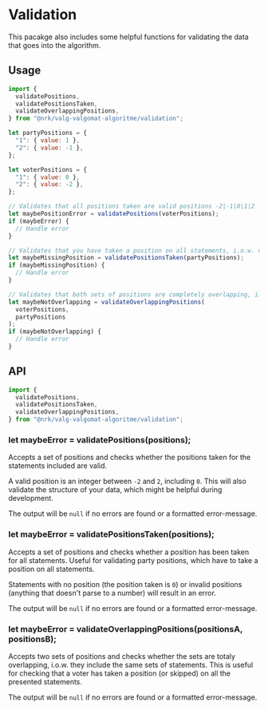 # Validation

This pacakge also includes some helpful functions for validating the data that goes into the algorithm.

## Usage

```js
import {
  validatePositions,
  validatePositionsTaken,
  validateOverlappingPositions,
} from "@nrk/valg-valgomat-algoritme/validation";

let partyPositions = {
  "1": { value: 1 },
  "2": { value: -1 },
};

let voterPositions = {
  "1": { value: 0 },
  "2": { value: -2 },
};

// Validates that all positions taken are valid positions -2|-1|0|1|2
let maybePositionError = validatePositions(voterPositions);
if (maybeError) {
  // Handle error
}

// Validates that you have taken a position on all statements, i.o.w. no 0s or invalid values
let maybeMissingPosition = validatePositionsTaken(partyPositions);
if (maybeMissingPosition) {
  // Handle error
}

// Validates that both sets of positions are completely overlapping, i.o.w. both sets contains the same set of statements.
let maybeNotOverlapping = validateOverlappingPositions(
  voterPositions,
  partyPositions
);
if (maybeNotOverlapping) {
  // Handle error
}
```

## API

```js
import {
  validatePositions,
  validatePositionsTaken,
  validateOverlappingPositions,
} from "@nrk/valg-valgomat-algoritme/validation";
```

### let maybeError = validatePositions(positions);

Accepts a set of positions and checks whether the positions taken for the statements included are valid.

A valid position is an integer between `-2` and `2`, including `0`. This will also validate the structure of your data, which might be helpful during development.

The output will be `null` if no errors are found or a formatted error-message.

### let maybeError = validatePositionsTaken(positions);

Accepts a set of positions and checks whether a position has been taken for all statements. Useful for validating party positions, which have to take a position on all statements.

Statements with no position (the position taken is `0`) or invalid positions (anything that doesn't parse to a number) will result in an error.

The output will be `null` if no errors are found or a formatted error-message.

### let maybeError = validateOverlappingPositions(positionsA, positionsB);

Accepts two sets of positions and checks whether the sets are totaly overlapping, i.o.w. they include the same sets of statements. This is useful for checking that a voter has taken a position (or skipped) on all the presented statements.

The output will be `null` if no errors are found or a formatted error-message.
